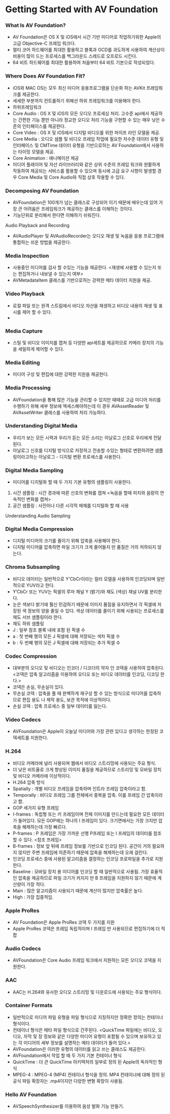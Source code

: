 # Getting Started with AV Foundation

### What Is AV Foundation?
- AV Foundation은 OS X 및 iOS에서 시간 기반 미디어로 작업하기위한 Apple의 고급 Objective-C 프레임 워크다.
- 멀티 코어 하드웨어를 최대한 활용하고 블록과 GCD를 과도하게 사용하여 계산상이 비용이 많이 드는 프로세스를 백그라운드 스레드로 오프로드 시킨다.
- 64 비트 하드웨어를 최대한 활용하여 처음부터 64 비트 기본으로 작성되었다.

### Where Does AV Foundation Fit?
- iOS와 MAC OS는 모두 최신 미디어 응용프로그램을 단순화 하는 AVKit 프레임워크를 제공한다.
- 세세한 부분까지 컨트롤하기 위해선 하위 프레임워크를 이용해야 한다.
- 하위프레임워크
- Core Audio : OS X 및 iOS의 모든 오디오 프로세싱 처리. 고수준 api에서 제공하는 간편한 기능 뿐만 아니라 정교한 오디오 처리 기능을 구현할 수 있는 매우 낮은 수준의 인터페이스를 제공한다.
- Core Video : OS X 및 iOS에서 디지털 비디오를 위한 파이프 라인 모델을 제공.
- Core Media : 오디오 샘플 및 비디오 프레임 작업에 필요한 저수준 데이터 유형 및 인터페이스 및 CMTime 데이터 유형을 기반으로하는 AV Foundation에서 사용하는 타이밍 모델을 제공.
- Core Animation : 애니메이션 제공
- 미디어 플레이어 및 자산 라이브러리와 같은 상위 수준의 프레임 워크와 원활하게 작동하여 제공되는 서비스를 활용할 수 있으며 동시에 고급 요구 사항이 발생할 경우 Core Media 및 Core Audio와 직접 상호 작용할 수 있다.

### Decomposing AV Foundation
- AVFoundation은 100개가 넘는 클래스로 구성되어 이기 때문에 배우는데 있어 가장 큰 어려움은 프레임워크가 제공하는 클래스를 이해하는 것이다.
- 기능단위로 분리해서 한다면 이해하기 쉬워진다.

Audio Playback and Recording
- AVAudioPlayer 및 AVAudioRecorder는 오디오 재생 및 녹음을 응용 프로그램에 통합하는 쉬운 방법을 제공한다.

### Media Inspection
- 사용중인 미디어를 검사 할 수있는 기능을 제공한다. <재생에 사용할 수 있는지 또는 편집하거나 내보낼 수 있는지 여부>
- AVMetadataItem 클래스를 기반으로하는 강력한 메타 데이터 지원을 제공.

### Video Playback
- 로컬 파일 또는 원격 스트림에서 비디오 자산을 재생하고 비디오 내용의 재생 및 표시를 제어 할 수 있다.
- 
### Media Capture
- 스틸 및 비디오 이미지를 캡쳐 등 다양한 api세트를 제공하므로 카메라 장치의 기능을 세밀하게 제어할 수 있다.

### Media Editing
- 미디어 구성 및 편집에 대한 강력한 지원을 제공한다.

### Media Processing
- AVFoundation을 통해 많은 기능을 관리할 수 있지만 때때로 고급 미디어 처리를 수행하기 위해 세부 정보에 엑세스해야하는데 이 경우 AVAssetReader 및 AVAssetWriter 클래스를 사용하여 처리 가능하다.

### Understanding Digital Media
- 우리가 보는 모든 시력과 우리가 듣는 모든 소리는 아날로그 신호로 우리에게 전달된다.
- 아날로그 신호를 디지털 방식으로 저장하고 전송할 수있는 형태로 변환하려면 샘플링이라고하는 아날로그 - 디지털 변환 프로세스를 사용한다.

### Digital Media Sampling
- 미디어를 디지털화 할 때 두 가지 기본 유형의 샘플링이 사용한다.
1. 시간 샘플링 : 시간 경과에 따른 신호의 변화를 캡쳐 <녹음을 할때 피치와 음량의 연속적인 변화를 캡쳐>
2. 공간 샘플링 : 사진이나 다른 시각적 매체를 디지털화 할 때 사용

Understanding Audio Sampling


### Digital Media Compression
- 디지털 미디어의 크기를 줄이기 위해 압축을 사용해야  한다.
- 디지털 미디어를 압축하면 파일 크기가 크게 줄어들지 만 품질은 거의 저하되지 않는다.

### Chroma Subsampling
- 비디오 데이터는 일반적으로 Y'CbCr이라는 컬러 모델을 사용하여 인코딩되며 일반적으로 YUV라고 한다.
- Y’CbCr 또는 YUV는 픽셀의 루마 채널 Y (밝기)와 채도 (색상) 채널 UV를 분리한다.
- 눈은 색보다 밝기에 훨신 민감하기 때문에 이미지 품질을 유지하면서 각 픽셀에 저장된 색 정보의 양을 줄일 수 있다. 색상 데이터를 줄이기 위해 사용되는 프로세스를 채도 서브 샘플링이라 한다.
- 채도 하위 샘플링
- J : 일부 참조 블록 내에 포함 된 픽셀 수
- a : 첫 번째 행의 모든 ​​J 픽셀에 대해 저장되는 색차 픽셀 수
- b : 두 번째 행의 모든 ​​J 픽셀에 대해 저장되는 추가 픽셀 수

### Codec Compression
- 대부분의 오디오 및 비디오는 인코더 / 디코더의 약자 인 코덱을 사용하여 압축된다. <코덱은 압축 알고리즘을 이용하여 오디오 또는 비디오 데이터를 인코딩, 디코딩 한다.>
- 코덱은 손실, 무손실이 있다.
- 무손실 코덱 : 압축을 풀 때 완벽하게 재구성 할 수 있는 방식으로 미디어를 압축하므로 편집 용도 나 제작 용도, 보관 목적에 이상적이다.
- 손실 코덱 : 압축 프로세스 중 일부 데이터를 잃는다.

### Video Codecs
- AVFoundation은 Apple이 오늘날 미디어와 가장 관련 있다고 생각하는 한정된 코덱세트를 지원한다.

### H.264
- 비디오 카메라에 널리 사용되며 웹에서 비디오 스트리밍에 사용되는 주요 형식.
- 더 낮은 비트율로 크게 향상된 이미지 품질을 제공하므로 스트리밍 및 모바일 장치 및 비디오 카메라에 이상적이다.
- H.264 압축 방식
- Spatially : 개별 비디오 프레임을 압축하며 인트라 프레임 압축이라고 함.
- Temporally : 비디오 프레임 그룹 전체에서 중복을 압축. 이를 프레임 간 압축이라고 함.
- GOP 세가지 유형 프레임
- I-frames : 독립형 또는 키 프레임이며 전체 이미지를 만드는데 필요한 모든 데이터가 들어있다. 모든 GOP에는 하나의 I 프레임이 있다. 크기면에서는 가장 크지만 압축을 해제하는데 가장 빠르다.
- P-frames : P 프레임은 가장 가까운 선행 P프레임 또는 I 프레임의 데이터를 참조 할 수 있다. <참조 프레임>
- B-frames : 정보 앞 뒤에 프레임 정보를 기반으로 인코딩 된다. 공간이 거의 필요하지 않지만 주변 프레임에 의존하기 때문에 압축을 해제하는데 오래 걸린다.
- 인코딩 프로세스 중에 사용된 알고리즘을 결정하는 인코딩 프로파일을 추가로 지원한다.
- Baseline : 모바일 장치 용 미디어를 인코딩 할 때 일반적으로 사용됨. 가장 효율적인 압축을 제공하므로 파일 크기가 커지지 만 B 프레임을 지원하지 않기 때문에 계산량이 가장 적다.
- Main : 많은 알고리즘이 사용되기 때문에 계산이 많지만 압축률은 높다.
- High : 가장 집중적임.

### Apple ProRes
- AV Foundation은 Apple ProRes 코덱 두 가지를 지원
- Apple ProRes 코덱은 프레임 독립적이며 I 프레임 만 사용되므로 편집하기에 더 적합

### Audio Codecs
- AVFoundation은 Core Audio 프레임 워크에서 지원하는 모든 오디오 코덱을 지원한다.

### AAC
- AAC는 H.264와 유사한 오디오 스트리밍 및 다운로드에 사용되는 주요 형식이다.

### Container Formats
- 일반적으로 미디어 파일 유형을 파일 형식으로 지칭하지만 정확한 정의는 컨테이너 형식이다.
- 컨테이너 형식은 메타 파일 형식으로 간주된다. <QuickTime 파일에는 비디오, 오디오, 자막 및 장 정보와 같은 다양한 미디어 유형이 포함될 수 있으며 보유하고 있는 각 미디어의 세부 정보를 설명하는 메타 데이터가 들어 있다.>
- AVFoundation은 이러한 유형의 데이터를 읽고 쓰는 클래스도 제공한다.
- AVFoundation에서 작업 할 때 두 가지 기본 컨테이너 형식
- QuickTime : 더 큰 QuickTime 아키텍처의 일부로 정의 된 Apple의 독자적인 형식
- MPEG-4 : MPEG-4 (MP4) 컨테이너 형식을 정의. MP4 컨테이너에 대해 정의 된 공식 파일 확장자는 .mp4이지만 다양한 변형 확장이 사용됨.

### Hello AV Foundation
- AVSpeechSynthesizer를 이용하여 음성 발화 기능 만들기.


































